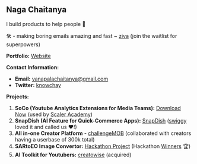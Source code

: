 ## Naga Chaitanya

I build products to help people 💝 <br>

🛠️ - making boring emails amazing and fast ~ [ziva](https://myziva.vercel.app/) (join the waitlist for superpowers)

**Portfolio:** [Website](https://chay2203.vercel.app/)

**Contact Information:**
- **Email:** vanapalachaitanya@gmail.com
- **Twitter:** [knowchay](https://x.com/knowchay_)

**Projects:**
1. **SoCo (Youtube Analytics Extensions for Media Teams):** [Download Now](https://github.com/Chay2203/SoCo) (used by [Scaler Academy](https://www.scaler.com/))
2. **SnapDish (AI Feature for Quick-Commerce Apps):** [SnapDish](https://github.com/Chay2203/SnapDish) ([swiggy](https://drive.google.com/file/d/1EYUoyvA5NtkyezGziKYFTBF03c4uQSgW/view?usp=sharing) loved it and called us ❤️!)
3. **All in-one Creator Platform** - [challengeMOB](https://www.thechallengemob.tech/) (collaborated with creators having a userbase of 300k total)
3. **SARtoEO Image Convertor:** [Hackathon Project](https://github.com/Chay2203/SARtoEO) (Hackathon [Winners](https://www.linkedin.com/posts/scaler-school-of-technology_our-students-won-an-mlmachine-learning-ugcPost-7189249754575392768-4bbT?utm_source=share&utm_medium=member_desktop) 🏆)
4. **AI Toolkit for Youtubers:** [creatowise](https://creatowise.com/) (acquired)

